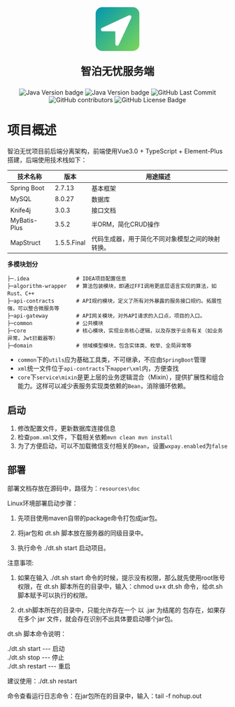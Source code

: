 
<div align="center">
  <img width="100px" alt="logo" style="width: 100px;
        height: 100px; border-radius: 15px; margin: 5;" src="./logo.png"/>
  <p style="font-size: 24px; font-weight: bold;">智泊无忧服务端</p>
</div>
<div align="center">
<img alt="Java Version badge" src="https://img.shields.io/badge/Java-17-orange">
<img alt="Java Version badge" src="https://img.shields.io/badge/Spring_Boot-2.7.13-darkgreen">
<img alt="GitHub Last Commit" src="https://img.shields.io/github/last-commit/betacat-ha/parkerpal-service">
<img alt="GitHub contributors" src="https://img.shields.io/github/contributors/betacat-ha/parkerpal-service">
<img alt="GitHub License Badge" src="https://img.shields.io/github/license/betacat-ha/parkerpal-service">
</div>

# 项目概述

智泊无忧项目前后端分离架构，前端使用Vue3.0 + TypeScript + Element-Plus搭建，后端使用技术栈如下：

| 技术名称       | 版本          | 用途描述                               |
|--------------|-------------|------------------------------------|
| Spring Boot  | 2.7.13      | 基本框架                               |
| MySQL        | 8.0.27      | 数据库                                |
| Knife4j      | 3.0.3       | 接口文档                               |
| MyBatis-Plus | 3.5.2       | 半ORM，简化CRUD操作                      |
| MapStruct    | 1.5.5.Final | 代码生成器，用于简化不同对象模型之间的映射转换。 |

**多模块划分**

```shell
├─.idea               # IDEA项目配置信息
├─algorithm-wrapper   # 算法包装模块，即通过FFI调用更底层语言实现的算法，如Rust、C++
├─api-contracts       # API规约模块，定义了所有对外暴露的服务接口规约。拓展性强，可以整合微服务等
├─api-gateway         # API网关模块，对外API请求的入口点，项目的入口。
├─common              # 公共模块
├─core                # 核心模块，实现业务核心逻辑，以及存放于业务有关（如业务异常，Jwt拦截器等）
├─domain              # 领域模型模块，包含实体类、枚举、全局异常等
```

- `common`下的`utils`应为基础工具类，不可继承，不应由`SpringBoot`管理
- `xml`统一文件位于`api-contracts`下`mapper\xml`内，方便查找
- `core`下`service\mixin`是更上层的业务逻辑混合（Mixin），提供扩展性和组合能力。这样可以减少表服务实现类依赖的`Bean`，消除循环依赖。

## 启动

1. 修改配置文件，更新数据库连接信息
2. 检查`pom.xml`文件，下载相关依赖`mvn clean mvn install`
3. 为了方便启动，可以不加载微信支付相关的`Bean`，设置`wxpay.enabled`为`false`

## 部署

部署文档存放在源码中，路径为：`resources\doc`

Linux环境部署启动步骤：

1. 先项目使用maven自带的package命令打包成jar包。

2. 将jar包和 dt.sh 脚本放在服务器的同级目录中。

3. 执行命令 ./dt.sh start 启动项目。

注意事项:  

1. 如果在输入 ./dt.sh start 命令的时候，提示没有权限，那么就先使用root账号权限，在 dt.sh 脚本所在的目录中，输入：chmod u+x dt.sh 命令，给dt.sh脚本赋予可以执行的权限。   

2. dt.sh脚本所在的目录中，只能允许存在一个 以 .jar 为结尾的 包存在，如果存在多个 jar 文件，就会存在识别不出具体要启动哪个jar包。

dt.sh 脚本命令说明：
      
./dt.sh start     ---  启动    
./dt.sh stop      ---  停止     
./dt.sh restart   ---  重启

建议使用：./dt.sh restart 

命令查看运行日志命令：在jar包所在的目录中，输入：tail -f nohup.out

